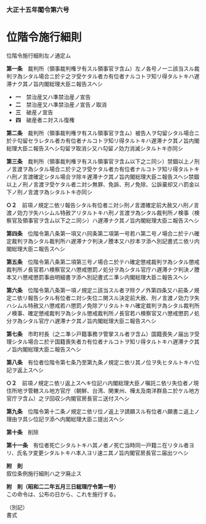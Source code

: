 ### 大正十五年閣令第六号  
# 位階令施行細則  
位階令施行細則左ノ通定ム  
  
  
**第一条**　裁判所（領事裁判権ヲ有スル領事官ヲ含ム）左ノ各号ノ一ニ該当スル裁判ヲ為シタル場合ニ於テ之ヲ受ケタル者カ有位者ナルコトヲ知リ得タルトキハ遅滞ナク其ノ旨内閣総理大臣ニ報告スヘシ  
* **一**　禁治産又ハ準禁治産ノ宣告  
* **二**　禁治産又ハ準禁治産ノ宣告ノ取消  
* **三**　破産ノ宣告  
* **四**　破産者ニ対スル復権  
  
**第二条**　裁判所（領事裁判権ヲ有スル領事官ヲ含ム）被告人ヲ勾留シタル場合ニ於テ勾留セラレタル者カ有位者ナルコトヲ知リ得タルトキハ遅滞ナク其ノ旨内閣総理大臣ニ報告スヘシ勾留ヲ取消シ又ハ勾留ノ効力消滅シタルトキ亦同シ  
  
**第三条**　裁判所（領事裁判権ヲ有スル領事官ヲ含ム以下之ニ同シ）禁錮以上ノ刑ノ言渡ヲ為シタル場合ニ於テ之ヲ受ケタル者カ有位者ナルコトヲ知リ得タルトキハ刑ノ言渡確定シタル場合ヲ除キ遅滞ナク其ノ旨内閣総理大臣ニ報告スヘシ禁錮以上ノ刑ノ言渡ヲ受ケタル者ニ対シ無罪、免訴、刑ノ免除、公訴棄却又ハ罰金以下ノ刑ノ言渡ヲ為シタルトキ亦同シ  
  
**○２**　前項ノ規定ニ依リ報告シタル有位者ニ対シ刑ノ言渡確定前大赦又ハ刑ノ言渡ノ効力ヲ失ハシムル特赦アリタルトキハ刑ノ言渡ヲ為シタル裁判所ノ検事（検察官及領事官ヲ含ム以下之ニ同シ）ハ遅滞ナク其ノ旨内閣総理大臣ニ報告スヘシ  
  
**第四条**　位階令第八条第一項又ハ同条第二項第一号若ハ第二号ノ場合ニ於テハ確定裁判ヲ為シタル裁判所ハ遅滞ナク判決ノ謄本又ハ抄本ヲ添ヘ別記書式ニ依リ内閣総理大臣ニ報告スヘシ  
  
**第五条**　位階令第八条第二項第三号ノ場合ニ於テハ確定懲戒裁判ヲ為シタル懲戒裁判所ノ長官若ハ検察官又ハ懲戒懲罰ノ処分ヲ為シタル官庁ハ遅滞ナク判決ノ謄本又ハ懲戒懲罰事由明細書ヲ添ヘ別記書式ニ準シ内閣総理大臣ニ報告スヘシ  
  
**第六条**　位階令第八条第一項ノ規定ニ該当スル者ヲ除クノ外第四条又ハ前条ノ規定ニ依リ報告シタル有位者ニ対シ失位ニ関スル決定前大赦、刑ノ言渡ノ効力ヲ失ハシムル特赦又ハ懲戒若ハ懲罰ノ免除アリタルトキハ確定裁判ヲ為シタル裁判所ノ検事、確定懲戒裁判ヲ為シタル懲戒裁判所ノ長官若ハ検察官又ハ懲戒懲罰ノ処分ヲ為シタル官庁ハ遅滞ナク其ノ旨内閣総理大臣ニ報告スヘシ  
  
**第七条**　市町村長（之ニ準シ戸籍事務ヲ管掌スル者ヲ含ム）国籍喪失ノ届出ヲ受理シタル場合ニ於テ国籍喪失者カ有位者ナルコトヲ知リ得タルトキハ遅滞ナク其ノ旨内閣総理大臣ニ報告スヘシ  
  
**第八条**　有位者位階令第七条乃至第九条ノ規定ニ依リ其ノ位ヲ失ヒタルトキハ位記ヲ返上スヘシ  
  
**○２**　前項ノ規定ニ依リ返上スヘキ位記ハ内閣総理大臣ノ嘱託ニ依リ失位者ノ現住所地ヲ管轄スル地方官庁（朝鮮、台湾、関東州、樺太及南洋群島ニ於ケル地方官庁ヲ含ム）之ヲ回収シ内閣官房長官ニ送付スヘシ  
  
**第九条**　位階令第十二条ノ規定ニ依リ位ノ返上ヲ請願スル有位者ハ願書ニ返上ノ理由ヲ具シ位記ヲ添ヘ内閣総理大臣ニ提出スヘシ  
  
**第十条**　削除  
  
**第十一条**　有位者死亡シタルトキハ其ノ者ノ死亡当時同一戸籍ニ在リタル者ヨリ、氏名ヲ変更シタルトキハ本人ヨリ速ニ其ノ旨内閣官房長官ニ届出ツヘシ  
  
**附　則**  
叙位条例施行細則ハ之ヲ廃止ス  
  
**附　則（昭和二二年五月三日総理庁令第一号）**  
この命令は、公布の日から、これを施行する。  
  
（別記）  
書式
          
        